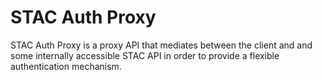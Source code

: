 # STAC Auth Proxy

STAC Auth Proxy is a proxy API that mediates between the client and and some internally accessible STAC API in order to provide a flexible authentication mechanism.
